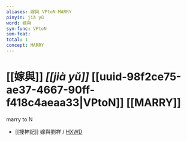```yaml
---
aliases: 嫁與 VPtoN MARRY
pinyin: jià yǔ
word: 嫁與
syn-func: VPtoN
sem-feat: 
total: 1
concept: MARRY 
---
```

# [[嫁與]] *[[jià yǔ]]*  [[uuid-98f2ce75-ae37-4667-90ff-f418c4aeaa33|VPtoN]] [[MARRY]]
marry to N
 - [[搜神記]] 嫁與劉祥 / [HXWD](https://hxwd.org/textview.html?location=KR3l0099_tls_015-1a.30)